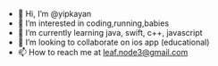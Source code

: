 - 👋 Hi, I’m @yipkayan
- 👀 I’m interested in coding,running,babies
- 🌱 I’m currently learning java, swift, c++, javascript
- 💞️ I’m looking to collaborate on ios app (educational)
- 📫 How to reach me at leaf.node3@gmail.com

<!---
yipkayan/yipkayan is a ✨ special ✨ repository because its `README.md` (this file) appears on your GitHub profile.
You can click the Preview link to take a look at your changes.
--->
